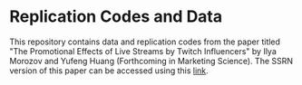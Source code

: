 # Replication Codes and Data

This repository contains data and replication codes from the paper titled "The Promotional Effects of Live Streams by Twitch Influencers" by Ilya Morozov and Yufeng Huang (Forthcoming in Marketing Science). The SSRN version of this paper can be accessed using this [link](https://papers.ssrn.com/sol3/papers.cfm?abstract_id=4065064).
